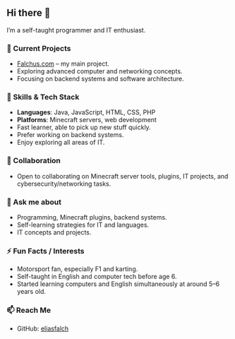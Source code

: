 ## Hi there 👋

I’m a self-taught programmer and IT enthusiast.  

### 🔭 Current Projects
- [Falchus.com](https://falchus.com) – my main project.
- Exploring advanced computer and networking concepts.
- Focusing on backend systems and software architecture.

### 🌱 Skills & Tech Stack
- **Languages**: Java, JavaScript, HTML, CSS, PHP
- **Platforms**: Minecraft servers, web development
- Fast learner, able to pick up new stuff quickly.
- Prefer working on backend systems.
- Enjoy exploring all areas of IT.

### 👯 Collaboration
- Open to collaborating on Minecraft server tools, plugins, IT projects, and cybersecurity/networking tasks.

### 💬 Ask me about
- Programming, Minecraft plugins, backend systems.
- Self-learning strategies for IT and languages.
- IT concepts and projects.

### ⚡ Fun Facts / Interests
- Motorsport fan, especially F1 and karting.
- Self-taught in English and computer tech before age 6.
- Started learning computers and English simultaneously at around 5–6 years old.

### 📫 Reach Me
- GitHub: [eliasfalch](https://github.com/eliasfalch)
